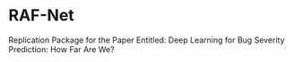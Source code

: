 # RAF-Net
Replication Package for the Paper Entitled: Deep Learning for Bug Severity Prediction: How Far Are We?
